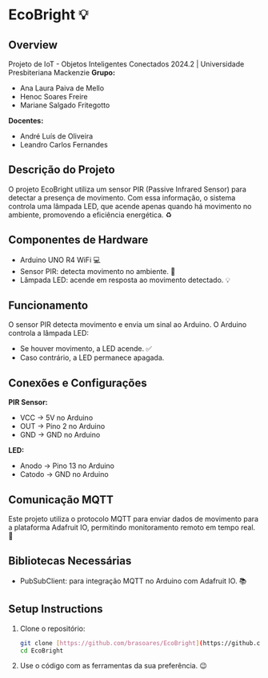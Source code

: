 # EcoBright 💡

## Overview

Projeto de IoT - Objetos Inteligentes Conectados 2024.2 | Universidade Presbiteriana Mackenzie
**Grupo:**
* Ana Laura Paiva de Mello
* Henoc Soares Freire
* Mariane Salgado Fritegotto

**Docentes:**
* André Luís de Oliveira
* Leandro Carlos Fernandes

## Descrição do Projeto

O projeto EcoBright utiliza um sensor PIR (Passive Infrared Sensor) para detectar a presença de movimento. Com essa informação, o sistema controla uma lâmpada LED, que acende apenas quando há movimento no ambiente, promovendo a eficiência energética. ♻️

## Componentes de Hardware

* Arduino UNO R4 WiFi 💻
* Sensor PIR: detecta movimento no ambiente. 🚶
* Lâmpada LED: acende em resposta ao movimento detectado. 💡

## Funcionamento

O sensor PIR detecta movimento e envia um sinal ao Arduino. O Arduino controla a lâmpada LED:

* Se houver movimento, a LED acende. ✅
* Caso contrário, a LED permanece apagada. 

## Conexões e Configurações

**PIR Sensor:**

* VCC -> 5V no Arduino
* OUT -> Pino 2 no Arduino
* GND -> GND no Arduino

**LED:**

* Anodo -> Pino 13 no Arduino
* Catodo -> GND no Arduino

## Comunicação MQTT

Este projeto utiliza o protocolo MQTT para enviar dados de movimento para a plataforma Adafruit IO, permitindo monitoramento remoto em tempo real. 📡

## Bibliotecas Necessárias

* PubSubClient: para integração MQTT no Arduino com Adafruit IO. 📚

## Setup Instructions

1. Clone o repositório:

   ```bash
   git clone [https://github.com/brasoares/EcoBright](https://github.com/brasoares/EcoBright)
   cd EcoBright

2. Use o código com as ferramentas da sua preferência. 😉
